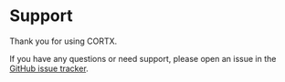 # Support

Thank you for using CORTX.

If you have any questions or need support, please open an issue in the [GitHub issue tracker](https://github.com/sinergysolutionsllc/cortx/issues).
